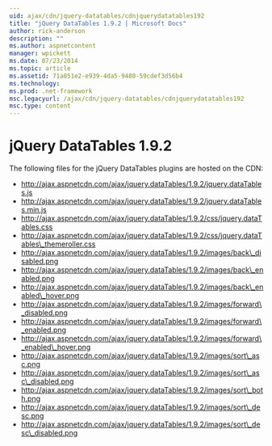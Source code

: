 ```yaml
---
uid: ajax/cdn/jquery-datatables/cdnjquerydatatables192
title: "jQuery DataTables 1.9.2 | Microsoft Docs"
author: rick-anderson
description: ""
ms.author: aspnetcontent
manager: wpickett
ms.date: 07/23/2014
ms.topic: article
ms.assetid: 71a851e2-e939-4da5-9480-59cdef3d56b4
ms.technology: 
ms.prod: .net-framework
msc.legacyurl: /ajax/cdn/jquery-datatables/cdnjquerydatatables192
msc.type: content
---
```

jQuery DataTables 1.9.2
====================
The following files for the jQuery DataTables plugins are hosted on the CDN:

- http://ajax.aspnetcdn.com/ajax/jquery.dataTables/1.9.2/jquery.dataTables.js
- http://ajax.aspnetcdn.com/ajax/jquery.dataTables/1.9.2/jquery.dataTables.min.js
- http://ajax.aspnetcdn.com/ajax/jquery.dataTables/1.9.2/css/jquery.dataTables.css
- http://ajax.aspnetcdn.com/ajax/jquery.dataTables/1.9.2/css/jquery.dataTables\_themeroller.css
- http://ajax.aspnetcdn.com/ajax/jquery.dataTables/1.9.2/images/back\_disabled.png
- http://ajax.aspnetcdn.com/ajax/jquery.dataTables/1.9.2/images/back\_enabled.png
- http://ajax.aspnetcdn.com/ajax/jquery.dataTables/1.9.2/images/back\_enabled\_hover.png
- http://ajax.aspnetcdn.com/ajax/jquery.dataTables/1.9.2/images/forward\_disabled.png
- http://ajax.aspnetcdn.com/ajax/jquery.dataTables/1.9.2/images/forward\_enabled.png
- http://ajax.aspnetcdn.com/ajax/jquery.dataTables/1.9.2/images/forward\_enabled\_hover.png
- http://ajax.aspnetcdn.com/ajax/jquery.dataTables/1.9.2/images/sort\_asc.png
- http://ajax.aspnetcdn.com/ajax/jquery.dataTables/1.9.2/images/sort\_asc\_disabled.png
- http://ajax.aspnetcdn.com/ajax/jquery.dataTables/1.9.2/images/sort\_both.png
- http://ajax.aspnetcdn.com/ajax/jquery.dataTables/1.9.2/images/sort\_desc.png
- http://ajax.aspnetcdn.com/ajax/jquery.dataTables/1.9.2/images/sort\_desc\_disabled.png
